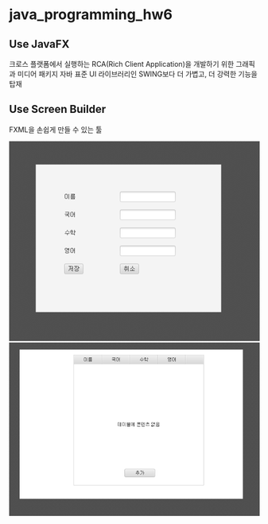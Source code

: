 # java_programming_hw6

## Use JavaFX

크로스 플랫폼에서 실행하는 RCA(Rich Client Application)을 개발하기 위한 그래픽과 미디어 패키지
자바 표준 UI 라이브러리인 SWING보다 더 가볍고, 더 강력한 기능을 탑재

## Use Screen Builder

FXML을 손쉽게 만들 수 있는 툴

![sim1.png](./img/sim1.png)
![sim2.png](./img/sim2.png)
